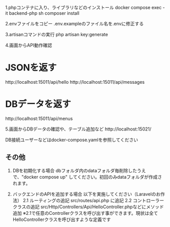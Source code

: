 1.phpコンテナに入り、ライブラリなどのインストール
  docker compose exec -it backend-php sh
  composer install

2.envファイルをコピー
  .env.exampleのファイル名を.envに修正する

3.artisanコマンドの実行
  php artisan key:generate

4.画面からAPI動作確認
  # JSONを返す
  http://localhost:15011/api/hello
  http://localhost:15011/api/messages

  # DBデータを返す
  http://localhost:15011/api/menus

5.画面からDBデータの確認や、テーブル追加など
  http://localhost:15021/

  DB接続ユーザーなどはdocker-compose.yamlを参照してください
  

## その他
1. DBを初期化する場合
   dbフォルダ内のdataフォルダ毎削除したうえで、"docker compose up" してください。初回のみdataフォルダが作成されます。 

2. バックエンドのAPIを追加する場合
   以下を実施してください（Laravelのお作法）
   2.1 ルーティングの追記
       src/routes/api.php に追記
   2.2 コントローラークラスの追記
       src/Http/Controllers/Api/HelloController.phpなどにメソッド追加
       ※2.1で任意のControllerクラスを呼び出す事ができます。現状は全てHelloControllerクラスを呼び出すような定義です
